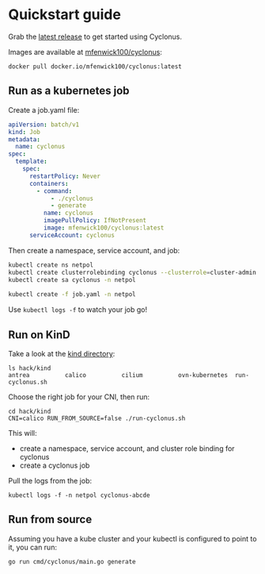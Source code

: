 # Quickstart guide

Grab the [latest release](https://github.com/mattfenwick/cyclonus/releases) to get started using Cyclonus.

Images are available at [mfenwick100/cyclonus](https://hub.docker.com/r/mfenwick100/cyclonus/tags?page=1&ordering=last_updated):

```
docker pull docker.io/mfenwick100/cyclonus:latest
```

## Run as a kubernetes job

Create a job.yaml file:
```yaml
apiVersion: batch/v1
kind: Job
metadata:
  name: cyclonus
spec:
  template:
    spec:
      restartPolicy: Never
      containers:
        - command:
            - ./cyclonus
            - generate
          name: cyclonus
          imagePullPolicy: IfNotPresent
          image: mfenwick100/cyclonus:latest
      serviceAccount: cyclonus
```

Then create a namespace, service account, and job:
```bash
kubectl create ns netpol
kubectl create clusterrolebinding cyclonus --clusterrole=cluster-admin --serviceaccount=netpol:cyclonus
kubectl create sa cyclonus -n netpol
  
kubectl create -f job.yaml -n netpol
```

Use `kubectl logs -f` to watch your job go!

## Run on KinD

Take a look at the [kind directory](./hack/kind):

```
ls hack/kind 
antrea          calico          cilium          ovn-kubernetes  run-cyclonus.sh
```

Choose the right job for your CNI, then run:

```
cd hack/kind
CNI=calico RUN_FROM_SOURCE=false ./run-cyclonus.sh
```

This will:

 - create a namespace, service account, and cluster role binding for cyclonus
 - create a cyclonus job

Pull the logs from the job:

```
kubectl logs -f -n netpol cyclonus-abcde
```

## Run from source

Assuming you have a kube cluster and your kubectl is configured to point to it, you can run:

```
go run cmd/cyclonus/main.go generate
```
